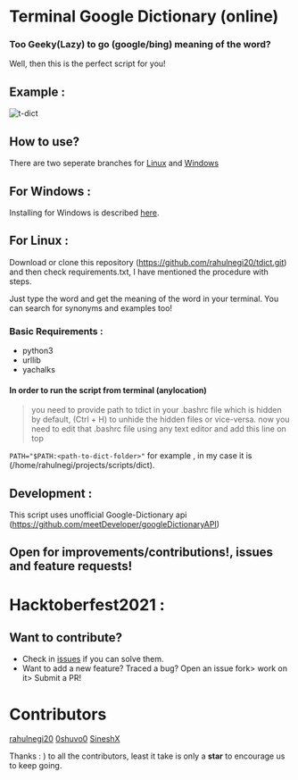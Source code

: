 # Terminal Google Dictionary (online)

### Too Geeky(Lazy) to go (google/bing) meaning of the word?
Well, then this is the perfect script for you!

## Example :
![t-dict](https://user-images.githubusercontent.com/36270407/128837743-5c76d4fd-a3eb-4cc4-95ab-6f7dab7c2415.png)

## How to use?
There are two seperate branches for [Linux](https://github.com/rahulnegi20/tdict/) and [Windows](https://github.com/rahulnegi20/tdict/tree/windows)

## For Windows : 
Installing for Windows is described [here](https://github.com/rahulnegi20/tdict/tree/windows).


## For Linux : 
Download or clone this repository (https://github.com/rahulnegi20/tdict.git)
and then check requirements.txt, I have mentioned the procedure with steps.

Just type the word and get the meaning of the word in your terminal.
You can search for synonyms and examples too!


### Basic Requirements :

*  python3
*  urllib
*  yachalks

#### In order to run the script from terminal (anylocation)


>you need to provide path to tdict in your .bashrc file which is hidden by default, (Ctrl + H) to unhide the hidden files or vice-versa. now you need to edit that .bashrc file using any text editor and add this line on top

`PATH="$PATH:<path-to-dict-folder>"`
for example , in my case it is <br>
(/home/rahulnegi/projects/scripts/dict).


## Development :

This script uses unofficial Google-Dictionary api (https://github.com/meetDeveloper/googleDictionaryAPI)

## Open for improvements/contributions!, issues and feature requests!

# Hacktoberfest2021 :

## Want to contribute? 

- Check in [issues](https://github.com/rahulnegi20/tdict/issues) if you can solve them.
- Want to add a new feature? Traced a bug? Open an issue fork> work on it> Submit a PR! 


# Contributors 
[rahulnegi20](https://github.com/rahulnegi20)
[0shuvo0](https://github.com/0shuvo0)
[SineshX](https://github.com/SineshX)


Thanks : ) to all the contributors, least it take is only a **star** to encourage us to keep going.
